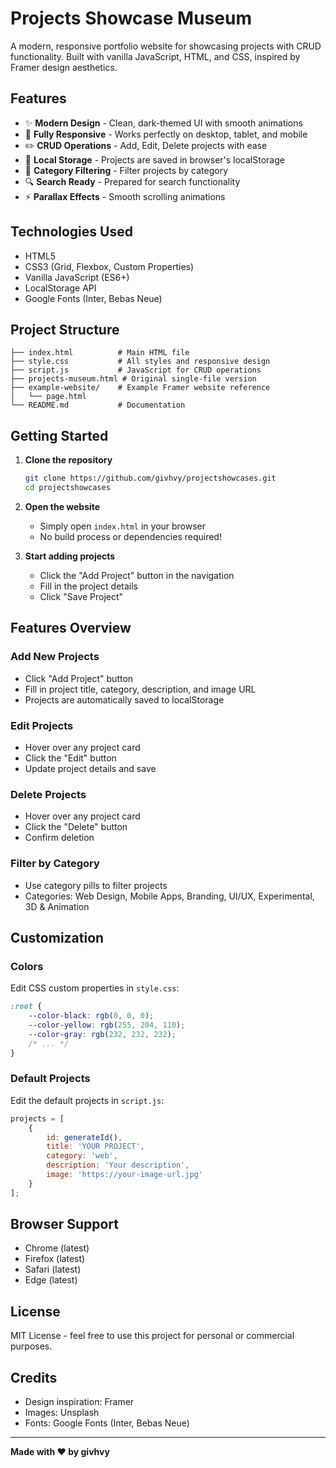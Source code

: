 # Projects Showcase Museum

A modern, responsive portfolio website for showcasing projects with CRUD functionality. Built with vanilla JavaScript, HTML, and CSS, inspired by Framer design aesthetics.

## Features

- ✨ **Modern Design** - Clean, dark-themed UI with smooth animations
- 📱 **Fully Responsive** - Works perfectly on desktop, tablet, and mobile
- ✏️ **CRUD Operations** - Add, Edit, Delete projects with ease
- 💾 **Local Storage** - Projects are saved in browser's localStorage
- 🎨 **Category Filtering** - Filter projects by category
- 🔍 **Search Ready** - Prepared for search functionality
- ⚡ **Parallax Effects** - Smooth scrolling animations

## Technologies Used

- HTML5
- CSS3 (Grid, Flexbox, Custom Properties)
- Vanilla JavaScript (ES6+)
- LocalStorage API
- Google Fonts (Inter, Bebas Neue)

## Project Structure

```
├── index.html          # Main HTML file
├── style.css           # All styles and responsive design
├── script.js           # JavaScript for CRUD operations
├── projects-museum.html # Original single-file version
├── example-website/    # Example Framer website reference
│   └── page.html
└── README.md           # Documentation
```

## Getting Started

1. **Clone the repository**
   ```bash
   git clone https://github.com/givhvy/projectshowcases.git
   cd projectshowcases
   ```

2. **Open the website**
   - Simply open `index.html` in your browser
   - No build process or dependencies required!

3. **Start adding projects**
   - Click the "Add Project" button in the navigation
   - Fill in the project details
   - Click "Save Project"

## Features Overview

### Add New Projects
- Click "Add Project" button
- Fill in project title, category, description, and image URL
- Projects are automatically saved to localStorage

### Edit Projects
- Hover over any project card
- Click the "Edit" button
- Update project details and save

### Delete Projects
- Hover over any project card
- Click the "Delete" button
- Confirm deletion

### Filter by Category
- Use category pills to filter projects
- Categories: Web Design, Mobile Apps, Branding, UI/UX, Experimental, 3D & Animation

## Customization

### Colors
Edit CSS custom properties in `style.css`:
```css
:root {
    --color-black: rgb(0, 0, 0);
    --color-yellow: rgb(255, 204, 110);
    --color-gray: rgb(232, 232, 232);
    /* ... */
}
```

### Default Projects
Edit the default projects in `script.js`:
```javascript
projects = [
    {
        id: generateId(),
        title: 'YOUR PROJECT',
        category: 'web',
        description: 'Your description',
        image: 'https://your-image-url.jpg'
    }
];
```

## Browser Support

- Chrome (latest)
- Firefox (latest)
- Safari (latest)
- Edge (latest)

## License

MIT License - feel free to use this project for personal or commercial purposes.

## Credits

- Design inspiration: Framer
- Images: Unsplash
- Fonts: Google Fonts (Inter, Bebas Neue)

---

**Made with ❤️ by givhvy**
